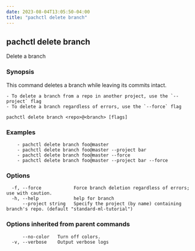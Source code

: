 ```yaml
---
date: 2023-08-04T13:05:50-04:00
title: "pachctl delete branch"
---
```


## pachctl delete branch

Delete a branch

### Synopsis

This command deletes a branch while leaving its commits intact. 

	- To delete a branch from a repo in another project, use the `--project` flag 
	- To delete a branch regardless of errors, use the `--force` flag 


```
pachctl delete branch <repo>@<branch> [flags]
```

### Examples

```
	- pachctl delete branch foo@master 
	- pachctl delete branch foo@master --project bar 
	- pachctl delete branch foo@master --force 
	- pachctl delete branch foo@master --project bar --force 

```

### Options

```
  -f, --force            Force branch deletion regardless of errors; use with caution.
  -h, --help             help for branch
      --project string   Specify the project (by name) containing branch's repo. (default "standard-ml-tutorial")
```

### Options inherited from parent commands

```
      --no-color   Turn off colors.
  -v, --verbose    Output verbose logs
```

